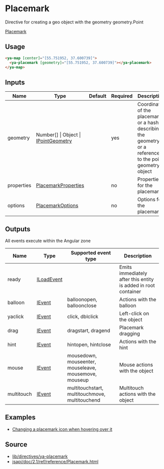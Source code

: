 # Placemark

Directive for creating a geo object with the geometry geometry.Point

[Placemark](https://custom-placemark.stackblitz.io ':include :type=iframe height=550px')

## Usage

```html
<ya-map [center]="[55.751952, 37.600739]">
  <ya-placemark [geometry]="[55.751952, 37.600739]"></ya-placemark>
</ya-map>
```

## Inputs

<table>
	<thead>
		<tr>
			<th>Name</th>
			<th>Type</th>
			<th>Default</th>
			<th>Required</th>
			<th>Description</th>
		</tr>
	</thead>
	<tbody>
		<tr>
			<td>geometry</td>
			<td>Number[] | Object | <a href="https://tech.yandex.ru/maps/jsapi/doc/2.1/ref/reference/IPointGeometry-docpage" target="_blank" rel="noopener">IPointGeometry</a></td>
			<td></td>
			<td>yes</td>
			<td>Coordinates of the placemark, or a hash describing the geometry, or a reference to the point geometry object</td>
		</tr>
		<tr>
			<td>properties</td>
			<td><a href="https://tech.yandex.ru/maps/jsapi/doc/2.1/ref/reference/Placemark-docpage/#Placemark__param-properties" target="_blank" rel="noopener">PlacemarkProperties</a></td>
			<td></td>
			<td>no</td>
			<td>Properties for the placemark</td>
		</tr>
		<tr>
			<td>options</td>
			<td><a href="https://tech.yandex.ru/maps/jsapi/doc/2.1/ref/reference/Placemark-docpage/#Placemark__param-options" target="_blank" rel="noopener">PlacemarkOptions</a></td>
			<td></td>
			<td>no</td>
			<td>Options for the placemark</td>
		</tr>
	</tbody>
</table>

## Outputs

All events execute within the Angular zone

| Name       | Type         | Supported event type                                  | Description                                                    |
| ---------- | ------------ | ----------------------------------------------------- | -------------------------------------------------------------- |
| ready      | [ILoadEvent] |                                                       | Emits immediately after this entity is added in root container |
| balloon    | [IEvent]     | balloonopen, balloonclose                             | Actions with the balloon                                       |
| yaclick    | [IEvent]     | click, dblclick                                       | Left-click on the object                                       |
| drag       | [IEvent]     | dragstart, dragend                                    | Placemark dragging                                             |
| hint       | [IEvent]     | hintopen, hintclose                                   | Actions with the hint                                          |
| mouse      | [IEvent]     | mousedown, mouseenter, mouseleave, mousemove, mouseup | Mouse actions with the object                                  |
| multitouch | [IEvent]     | multitouchstart, multitouchmove, multitouchend        | Multitouch actions with the object                             |

[iloadevent]: interfaces/load-event.md
[ievent]: interfaces/event.md

## Examples

- [Changing a placemark icon when hovering over it](https://stackblitz.com/edit/changing-a-placemark-on-hover)

## Source

- [lib/directives/ya-placemark](https://github.com/ddubrava/angular8-yandex-maps/tree/master/projects/angular8-yandex-maps/src/lib/directives/ya-placemark)
- [jsapi/doc/2.1/ref/reference/Placemark.html](https://yandex.ru/dev/maps/jsapi/doc/2.1/ref/reference/Placemark.html)
